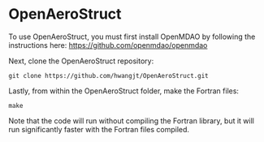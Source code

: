 # OpenAeroStruct

To use OpenAeroStruct, you must first install OpenMDAO by following the instructions here: https://github.com/openmdao/openmdao

Next, clone the OpenAeroStruct repository:

    git clone https://github.com/hwangjt/OpenAeroStruct.git

Lastly, from within the OpenAeroStruct folder, make the Fortran files:

    make

Note that the code will run without compiling the Fortran library, but it will run significantly faster with the Fortran files compiled. 
